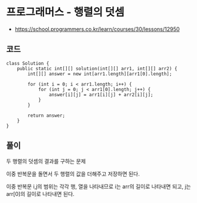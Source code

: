 # 프로그래머스 - 행렬의 덧셈
- https://school.programmers.co.kr/learn/courses/30/lessons/12950

## 코드
```
class Solution {
    public static int[][] solution(int[][] arr1, int[][] arr2) {
        int[][] answer = new int[arr1.length][arr1[0].length];
        
        for (int i = 0; i < arr1.length; i++) {
        	for (int j = 0; j < arr1[0].length; j++) {
        		answer[i][j] = arr1[i][j] + arr2[i][j];
        	}
        }
        
        return answer;
    }
}
```

## 풀이
두 행렬의 덧셈의 결과를 구하는 문제

이중 반복문을 돌면서 두 행렬의 값을 더해주고 저장하면 된다.

이중 반복문 i,j의 범위는 각각 행, 열을 나타내므로 i는 arr의 길이로 나타내면 되고, j는 arr[0]의 길이로 나타내면 된다.
